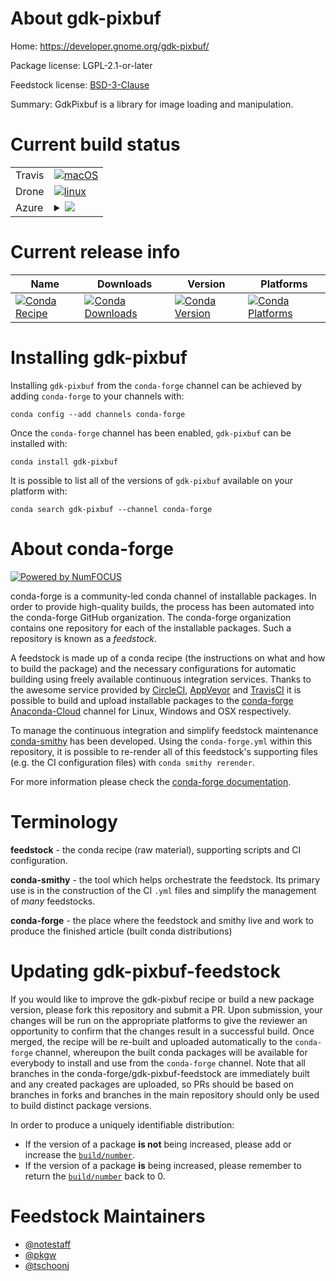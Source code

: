 About gdk-pixbuf
================

Home: https://developer.gnome.org/gdk-pixbuf/

Package license: LGPL-2.1-or-later

Feedstock license: [BSD-3-Clause](https://github.com/conda-forge/gdk-pixbuf-feedstock/blob/master/LICENSE.txt)

Summary: GdkPixbuf is a library for image loading and manipulation.

Current build status
====================


<table><tr>
    <td>Travis</td>
    <td>
      <a href="https://travis-ci.com/conda-forge/gdk-pixbuf-feedstock">
        <img alt="macOS" src="https://img.shields.io/travis/com/conda-forge/gdk-pixbuf-feedstock/master.svg?label=macOS">
      </a>
    </td>
  </tr><tr>
    <td>Drone</td>
    <td>
      <a href="https://cloud.drone.io/conda-forge/gdk-pixbuf-feedstock">
        <img alt="linux" src="https://img.shields.io/drone/build/conda-forge/gdk-pixbuf-feedstock/master.svg?label=Linux">
      </a>
    </td>
  </tr>
    
  <tr>
    <td>Azure</td>
    <td>
      <details>
        <summary>
          <a href="https://dev.azure.com/conda-forge/feedstock-builds/_build/latest?definitionId=347&branchName=master">
            <img src="https://dev.azure.com/conda-forge/feedstock-builds/_apis/build/status/gdk-pixbuf-feedstock?branchName=master">
          </a>
        </summary>
        <table>
          <thead><tr><th>Variant</th><th>Status</th></tr></thead>
          <tbody><tr>
              <td>linux_64</td>
              <td>
                <a href="https://dev.azure.com/conda-forge/feedstock-builds/_build/latest?definitionId=347&branchName=master">
                  <img src="https://dev.azure.com/conda-forge/feedstock-builds/_apis/build/status/gdk-pixbuf-feedstock?branchName=master&jobName=linux&configuration=linux_64_" alt="variant">
                </a>
              </td>
            </tr><tr>
              <td>linux_aarch64</td>
              <td>
                <a href="https://dev.azure.com/conda-forge/feedstock-builds/_build/latest?definitionId=347&branchName=master">
                  <img src="https://dev.azure.com/conda-forge/feedstock-builds/_apis/build/status/gdk-pixbuf-feedstock?branchName=master&jobName=linux&configuration=linux_aarch64_" alt="variant">
                </a>
              </td>
            </tr><tr>
              <td>linux_ppc64le</td>
              <td>
                <a href="https://dev.azure.com/conda-forge/feedstock-builds/_build/latest?definitionId=347&branchName=master">
                  <img src="https://dev.azure.com/conda-forge/feedstock-builds/_apis/build/status/gdk-pixbuf-feedstock?branchName=master&jobName=linux&configuration=linux_ppc64le_" alt="variant">
                </a>
              </td>
            </tr><tr>
              <td>osx_64</td>
              <td>
                <a href="https://dev.azure.com/conda-forge/feedstock-builds/_build/latest?definitionId=347&branchName=master">
                  <img src="https://dev.azure.com/conda-forge/feedstock-builds/_apis/build/status/gdk-pixbuf-feedstock?branchName=master&jobName=osx&configuration=osx_64_" alt="variant">
                </a>
              </td>
            </tr><tr>
              <td>win_64</td>
              <td>
                <a href="https://dev.azure.com/conda-forge/feedstock-builds/_build/latest?definitionId=347&branchName=master">
                  <img src="https://dev.azure.com/conda-forge/feedstock-builds/_apis/build/status/gdk-pixbuf-feedstock?branchName=master&jobName=win&configuration=win_64_" alt="variant">
                </a>
              </td>
            </tr>
          </tbody>
        </table>
      </details>
    </td>
  </tr>
</table>

Current release info
====================

| Name | Downloads | Version | Platforms |
| --- | --- | --- | --- |
| [![Conda Recipe](https://img.shields.io/badge/recipe-gdk--pixbuf-green.svg)](https://anaconda.org/conda-forge/gdk-pixbuf) | [![Conda Downloads](https://img.shields.io/conda/dn/conda-forge/gdk-pixbuf.svg)](https://anaconda.org/conda-forge/gdk-pixbuf) | [![Conda Version](https://img.shields.io/conda/vn/conda-forge/gdk-pixbuf.svg)](https://anaconda.org/conda-forge/gdk-pixbuf) | [![Conda Platforms](https://img.shields.io/conda/pn/conda-forge/gdk-pixbuf.svg)](https://anaconda.org/conda-forge/gdk-pixbuf) |

Installing gdk-pixbuf
=====================

Installing `gdk-pixbuf` from the `conda-forge` channel can be achieved by adding `conda-forge` to your channels with:

```
conda config --add channels conda-forge
```

Once the `conda-forge` channel has been enabled, `gdk-pixbuf` can be installed with:

```
conda install gdk-pixbuf
```

It is possible to list all of the versions of `gdk-pixbuf` available on your platform with:

```
conda search gdk-pixbuf --channel conda-forge
```


About conda-forge
=================

[![Powered by NumFOCUS](https://img.shields.io/badge/powered%20by-NumFOCUS-orange.svg?style=flat&colorA=E1523D&colorB=007D8A)](http://numfocus.org)

conda-forge is a community-led conda channel of installable packages.
In order to provide high-quality builds, the process has been automated into the
conda-forge GitHub organization. The conda-forge organization contains one repository
for each of the installable packages. Such a repository is known as a *feedstock*.

A feedstock is made up of a conda recipe (the instructions on what and how to build
the package) and the necessary configurations for automatic building using freely
available continuous integration services. Thanks to the awesome service provided by
[CircleCI](https://circleci.com/), [AppVeyor](https://www.appveyor.com/)
and [TravisCI](https://travis-ci.com/) it is possible to build and upload installable
packages to the [conda-forge](https://anaconda.org/conda-forge)
[Anaconda-Cloud](https://anaconda.org/) channel for Linux, Windows and OSX respectively.

To manage the continuous integration and simplify feedstock maintenance
[conda-smithy](https://github.com/conda-forge/conda-smithy) has been developed.
Using the ``conda-forge.yml`` within this repository, it is possible to re-render all of
this feedstock's supporting files (e.g. the CI configuration files) with ``conda smithy rerender``.

For more information please check the [conda-forge documentation](https://conda-forge.org/docs/).

Terminology
===========

**feedstock** - the conda recipe (raw material), supporting scripts and CI configuration.

**conda-smithy** - the tool which helps orchestrate the feedstock.
                   Its primary use is in the construction of the CI ``.yml`` files
                   and simplify the management of *many* feedstocks.

**conda-forge** - the place where the feedstock and smithy live and work to
                  produce the finished article (built conda distributions)


Updating gdk-pixbuf-feedstock
=============================

If you would like to improve the gdk-pixbuf recipe or build a new
package version, please fork this repository and submit a PR. Upon submission,
your changes will be run on the appropriate platforms to give the reviewer an
opportunity to confirm that the changes result in a successful build. Once
merged, the recipe will be re-built and uploaded automatically to the
`conda-forge` channel, whereupon the built conda packages will be available for
everybody to install and use from the `conda-forge` channel.
Note that all branches in the conda-forge/gdk-pixbuf-feedstock are
immediately built and any created packages are uploaded, so PRs should be based
on branches in forks and branches in the main repository should only be used to
build distinct package versions.

In order to produce a uniquely identifiable distribution:
 * If the version of a package **is not** being increased, please add or increase
   the [``build/number``](https://conda.io/docs/user-guide/tasks/build-packages/define-metadata.html#build-number-and-string).
 * If the version of a package **is** being increased, please remember to return
   the [``build/number``](https://conda.io/docs/user-guide/tasks/build-packages/define-metadata.html#build-number-and-string)
   back to 0.

Feedstock Maintainers
=====================

* [@notestaff](https://github.com/notestaff/)
* [@pkgw](https://github.com/pkgw/)
* [@tschoonj](https://github.com/tschoonj/)

